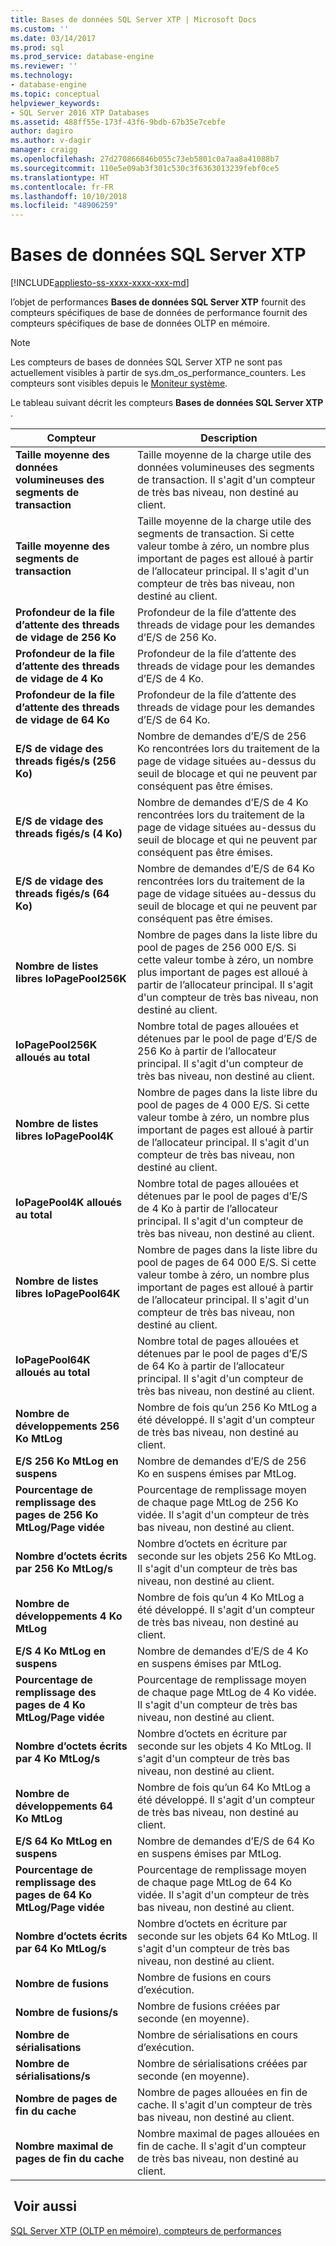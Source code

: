 ```yaml
---
title: Bases de données SQL Server XTP | Microsoft Docs
ms.custom: ''
ms.date: 03/14/2017
ms.prod: sql
ms.prod_service: database-engine
ms.reviewer: ''
ms.technology:
- database-engine
ms.topic: conceptual
helpviewer_keywords:
- SQL Server 2016 XTP Databases
ms.assetid: 488ff55e-173f-43f6-9bdb-67b35e7cebfe
author: dagiro
ms.author: v-dagir
manager: craigg
ms.openlocfilehash: 27d270866846b055c73eb5801c0a7aa8a41088b7
ms.sourcegitcommit: 110e5e09ab3f301c530c3f6363013239febf0ce5
ms.translationtype: HT
ms.contentlocale: fr-FR
ms.lasthandoff: 10/10/2018
ms.locfileid: "48906259"
---
```

# <a name="sql-server-xtp-databases"></a>Bases de données SQL Server XTP
[!INCLUDE[appliesto-ss-xxxx-xxxx-xxx-md](../../includes/appliesto-ss-xxxx-xxxx-xxx-md.md)]

l’objet de performances **Bases de données SQL Server XTP** fournit des compteurs spécifiques de base de données de performance fournit des compteurs spécifiques de base de données OLTP en mémoire.

> [!NOTE]
>  Les compteurs de bases de données SQL Server XTP ne sont pas actuellement visibles à partir de sys.dm_os_performance_counters.  Les compteurs sont visibles depuis le [Moniteur système](../../relational-databases/performance/start-system-monitor-windows.md).

Le tableau suivant décrit les compteurs **Bases de données SQL Server XTP** .

|Compteur|Description| 
|-------------|-----------------|  
|**Taille moyenne des données volumineuses des segments de transaction**|Taille moyenne de la charge utile des données volumineuses des segments de transaction. Il s'agit d'un compteur de très bas niveau, non destiné au client.|
|**Taille moyenne des segments de transaction**|Taille moyenne de la charge utile des segments de transaction. Si cette valeur tombe à zéro, un nombre plus important de pages est alloué à partir de l’allocateur principal. Il s'agit d'un compteur de très bas niveau, non destiné au client.|
|**Profondeur de la file d’attente des threads de vidage de 256 Ko**|Profondeur de la file d’attente des threads de vidage pour les demandes d’E/S de 256 Ko.|
|**Profondeur de la file d’attente des threads de vidage de 4 Ko**|Profondeur de la file d’attente des threads de vidage pour les demandes d’E/S de 4 Ko.|
|**Profondeur de la file d’attente des threads de vidage de 64 Ko**|Profondeur de la file d’attente des threads de vidage pour les demandes d’E/S de 64 Ko.|
|**E/S de vidage des threads figés/s (256 Ko)**|Nombre de demandes d’E/S de 256 Ko rencontrées lors du traitement de la page de vidage situées au-dessus du seuil de blocage et qui ne peuvent par conséquent pas être émises.|
|**E/S de vidage des threads figés/s (4 Ko)**|Nombre de demandes d’E/S de 4 Ko rencontrées lors du traitement de la page de vidage situées au-dessus du seuil de blocage et qui ne peuvent par conséquent pas être émises.|
|**E/S de vidage des threads figés/s (64 Ko)**|Nombre de demandes d’E/S de 64 Ko rencontrées lors du traitement de la page de vidage situées au-dessus du seuil de blocage et qui ne peuvent par conséquent pas être émises.|
|**Nombre de listes libres IoPagePool256K**|Nombre de pages dans la liste libre du pool de pages de 256 000 E/S. Si cette valeur tombe à zéro, un nombre plus important de pages est alloué à partir de l’allocateur principal. Il s'agit d'un compteur de très bas niveau, non destiné au client.|
|**IoPagePool256K alloués au total**|Nombre total de pages allouées et détenues par le pool de page d’E/S de 256 Ko à partir de l’allocateur principal. Il s'agit d'un compteur de très bas niveau, non destiné au client.|
|**Nombre de listes libres IoPagePool4K**|Nombre de pages dans la liste libre du pool de pages de 4 000 E/S. Si cette valeur tombe à zéro, un nombre plus important de pages est alloué à partir de l’allocateur principal. Il s'agit d'un compteur de très bas niveau, non destiné au client.|
|**IoPagePool4K alloués au total**|Nombre total de pages allouées et détenues par le pool de pages d’E/S de 4 Ko à partir de l’allocateur principal. Il s'agit d'un compteur de très bas niveau, non destiné au client.|
|**Nombre de listes libres IoPagePool64K**|Nombre de pages dans la liste libre du pool de pages de 64 000 E/S. Si cette valeur tombe à zéro, un nombre plus important de pages est alloué à partir de l’allocateur principal. Il s'agit d'un compteur de très bas niveau, non destiné au client.|
|**IoPagePool64K alloués au total**|Nombre total de pages allouées et détenues par le pool de pages d’E/S de 64 Ko à partir de l’allocateur principal. Il s'agit d'un compteur de très bas niveau, non destiné au client.|
|**Nombre de développements 256 Ko MtLog**|Nombre de fois qu’un 256 Ko MtLog a été développé. Il s'agit d'un compteur de très bas niveau, non destiné au client.|
|**E/S 256 Ko MtLog en suspens**|Nombre de demandes d’E/S de 256 Ko en suspens émises par MtLog.|
|**Pourcentage de remplissage des pages de 256 Ko MtLog/Page vidée**|Pourcentage de remplissage moyen de chaque page MtLog de 256 Ko vidée. Il s'agit d'un compteur de très bas niveau, non destiné au client.|
|**Nombre d’octets écrits par 256 Ko MtLog/s**|Nombre d’octets en écriture par seconde sur les objets 256 Ko MtLog. Il s'agit d'un compteur de très bas niveau, non destiné au client.|
|**Nombre de développements 4 Ko MtLog**|Nombre de fois qu’un 4 Ko MtLog a été développé. Il s'agit d'un compteur de très bas niveau, non destiné au client.|
|**E/S 4 Ko MtLog en suspens**|Nombre de demandes d’E/S de 4 Ko en suspens émises par MtLog.|
|**Pourcentage de remplissage des pages de 4 Ko MtLog/Page vidée**|Pourcentage de remplissage moyen de chaque page MtLog de 4 Ko vidée. Il s'agit d'un compteur de très bas niveau, non destiné au client.|
|**Nombre d’octets écrits par 4 Ko MtLog/s**|Nombre d’octets en écriture par seconde sur les objets 4 Ko MtLog. Il s'agit d'un compteur de très bas niveau, non destiné au client.|
|**Nombre de développements 64 Ko MtLog**|Nombre de fois qu’un 64 Ko MtLog a été développé. Il s'agit d'un compteur de très bas niveau, non destiné au client.|
|**E/S 64 Ko MtLog en suspens**|Nombre de demandes d’E/S de 64 Ko en suspens émises par MtLog.|
|**Pourcentage de remplissage des pages de 64 Ko MtLog/Page vidée**|Pourcentage de remplissage moyen de chaque page MtLog de 64 Ko vidée. Il s'agit d'un compteur de très bas niveau, non destiné au client.|
|**Nombre d’octets écrits par 64 Ko MtLog/s**|Nombre d’octets en écriture par seconde sur les objets 64 Ko MtLog. Il s'agit d'un compteur de très bas niveau, non destiné au client.|
|**Nombre de fusions**|Nombre de fusions en cours d’exécution.|
|**Nombre de fusions/s**|Nombre de fusions créées par seconde (en moyenne).|
|**Nombre de sérialisations**|Nombre de sérialisations en cours d’exécution.|
|**Nombre de sérialisations/s**|Nombre de sérialisations créées par seconde (en moyenne).|
|**Nombre de pages de fin du cache**|Nombre de pages allouées en fin de cache. Il s'agit d'un compteur de très bas niveau, non destiné au client.|
|**Nombre maximal de pages de fin du cache**|Nombre maximal de pages allouées en fin de cache. Il s'agit d'un compteur de très bas niveau, non destiné au client.|


## <a name="see-also"></a> Voir aussi  
[SQL Server XTP &#40;OLTP en mémoire&#41;, compteurs de performances](../../relational-databases/performance-monitor/sql-server-xtp-in-memory-oltp-performance-counters.md)
